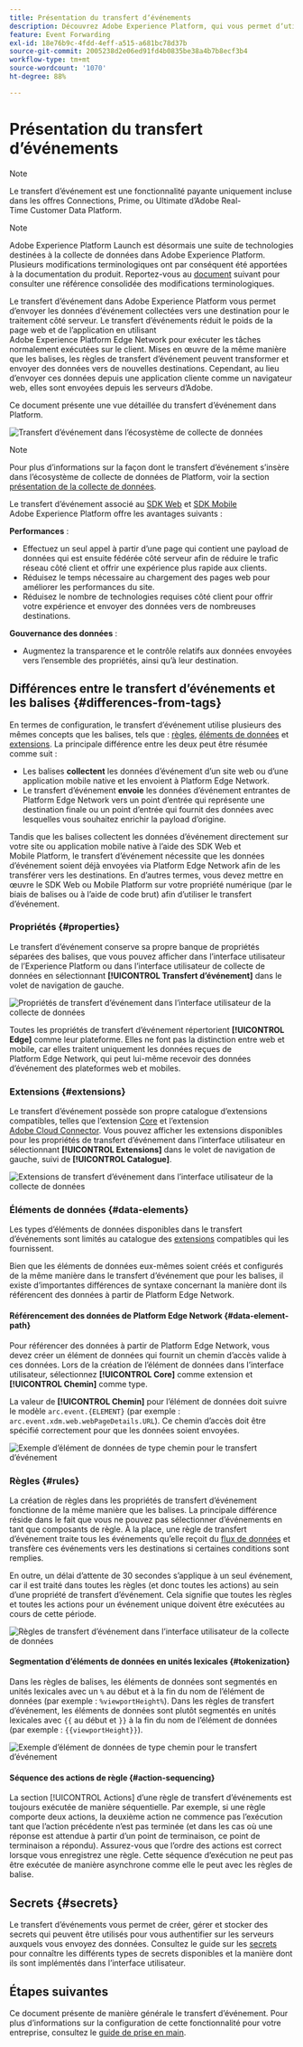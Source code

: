 ```yaml
---
title: Présentation du transfert dʼévénements
description: Découvrez Adobe Experience Platform, qui vous permet dʼutiliser Platform Edge Network afin dʼexécuter des tâches sans modifier votre implémentation de balises.
feature: Event Forwarding
exl-id: 18e76b9c-4fdd-4eff-a515-a681bc78d37b
source-git-commit: 2005238d2e06ed91fd4b0835be38a4b7b8ecf3b4
workflow-type: tm+mt
source-wordcount: '1070'
ht-degree: 88%

---
```


# Présentation du transfert dʼévénements

>[!NOTE]
>
>Le transfert d’événement est une fonctionnalité payante uniquement incluse dans les offres Connections, Prime, ou Ultimate d’Adobe Real-Time Customer Data Platform.

>[!NOTE]
>
>Adobe Experience Platform Launch est désormais une suite de technologies destinées à la collecte de données dans Adobe Experience Platform. Plusieurs modifications terminologiques ont par conséquent été apportées à la documentation du produit. Reportez-vous au [document](../../term-updates.md) suivant pour consulter une référence consolidée des modifications terminologiques.

Le transfert d’événement dans Adobe Experience Platform vous permet d’envoyer les données d’événement collectées vers une destination pour le traitement côté serveur. Le transfert dʼévénements réduit le poids de la page web et de lʼapplication en utilisant Adobe Experience Platform Edge Network pour exécuter les tâches normalement exécutées sur le client. Mises en œuvre de la même manière que les balises, les règles de transfert d’événement peuvent transformer et envoyer des données vers de nouvelles destinations. Cependant, au lieu d’envoyer ces données depuis une application cliente comme un navigateur web, elles sont envoyées depuis les serveurs d’Adobe.

Ce document présente une vue détaillée du transfert d’événement dans Platform.

![Transfert d’événement dans l’écosystème de collecte de données](../../../collection/images/home/event-forwarding.png)

>[!NOTE]
>
>Pour plus d’informations sur la façon dont le transfert d’événement s’insère dans l’écosystème de collecte de données de Platform, voir la section [présentation de la collecte de données](../../../collection/home.md).

Le transfert d’événement associé au [SDK Web](../../../edge/home.md) et [SDK Mobile](https://experienceleague.adobe.com/docs/platform-learn/data-collection/mobile-sdk/overview.html?lang=fr) Adobe Experience Platform offre les avantages suivants :

**Performances** :

* Effectuez un seul appel à partir d’une page qui contient une payload de données qui est ensuite fédérée côté serveur afin de réduire le trafic réseau côté client et offrir une expérience plus rapide aux clients.
* Réduisez le temps nécessaire au chargement des pages web pour améliorer les performances du site.
* Réduisez le nombre de technologies requises côté client pour offrir votre expérience et envoyer des données vers de nombreuses destinations.

**Gouvernance des données** :

* Augmentez la transparence et le contrôle relatifs aux données envoyées vers l’ensemble des propriétés, ainsi qu’à leur destination.

## Différences entre le transfert dʼévénements et les balises {#differences-from-tags}

En termes de configuration, le transfert d’événement utilise plusieurs des mêmes concepts que les balises, tels que : [règles](../managing-resources/rules.md), [éléments de données](../managing-resources/data-elements.md) et [extensions](../managing-resources/extensions/overview.md). La principale différence entre les deux peut être résumée comme suit :

* Les balises **collectent** les données d’événement d’un site web ou d’une application mobile native et les envoient à Platform Edge Network.
* Le transfert d’événement **envoie** les données d’événement entrantes de Platform Edge Network vers un point d’entrée qui représente une destination finale ou un point d’entrée qui fournit des données avec lesquelles vous souhaitez enrichir la payload d’origine.

Tandis que les balises collectent les données d’événement directement sur votre site ou application mobile native à l’aide des SDK Web et Mobile Platform, le transfert d’événement nécessite que les données d’événement soient déjà envoyées via Platform Edge Network afin de les transférer vers les destinations. En d’autres termes, vous devez mettre en œuvre le SDK Web ou Mobile Platform sur votre propriété numérique (par le biais de balises ou à l’aide de code brut) afin d’utiliser le transfert d’événement.

### Propriétés {#properties}

Le transfert d’événement conserve sa propre banque de propriétés séparées des balises, que vous pouvez afficher dans l’interface utilisateur de l’Experience Platform ou dans l’interface utilisateur de collecte de données en sélectionnant **[!UICONTROL Transfert d’événement]** dans le volet de navigation de gauche.

![Propriétés de transfert d’événement dans l’interface utilisateur de la collecte de données](../../images/ui/event-forwarding/overview/properties.png)

Toutes les propriétés de transfert d’événement répertorient **[!UICONTROL Edge]** comme leur plateforme. Elles ne font pas la distinction entre web et mobile, car elles traitent uniquement les données reçues de Platform Edge Network, qui peut lui-même recevoir des données d’événement des plateformes web et mobiles.

### Extensions {#extensions}

Le transfert d’événement possède son propre catalogue d’extensions compatibles, telles que l’extension [Core](../../extensions/server/core/overview.md) et l’extension [Adobe Cloud Connector](../../extensions/server/cloud-connector/overview.md). Vous pouvez afficher les extensions disponibles pour les propriétés de transfert d’événement dans l’interface utilisateur en sélectionnant **[!UICONTROL Extensions]** dans le volet de navigation de gauche, suivi de **[!UICONTROL Catalogue]**.

![Extensions de transfert d’événement dans l’interface utilisateur de la collecte de données](../../images/ui/event-forwarding/overview/extensions.png)

### Éléments de données {#data-elements}

Les types d’éléments de données disponibles dans le transfert d’événements sont limités au catalogue des [extensions](#extensions) compatibles qui les fournissent.

Bien que les éléments de données eux-mêmes soient créés et configurés de la même manière dans le transfert d’événement que pour les balises, il existe d’importantes différences de syntaxe concernant la manière dont ils référencent des données à partir de Platform Edge Network.

#### Référencement des données de Platform Edge Network {#data-element-path}

Pour référencer des données à partir de Platform Edge Network, vous devez créer un élément de données qui fournit un chemin d’accès valide à ces données. Lors de la création de l’élément de données dans l’interface utilisateur, sélectionnez **[!UICONTROL Core]** comme extension et **[!UICONTROL Chemin]** comme type.

La valeur de **[!UICONTROL Chemin]** pour l’élément de données doit suivre le modèle `arc.event.{ELEMENT}` (par exemple : `arc.event.xdm.web.webPageDetails.URL`). Ce chemin d’accès doit être spécifié correctement pour que les données soient envoyées.

![Exemple d’élément de données de type chemin pour le transfert d’événement](../../images/ui/event-forwarding/overview/data-reference.png)

### Règles {#rules}

La création de règles dans les propriétés de transfert d’événement fonctionne de la même manière que les balises. La principale différence réside dans le fait que vous ne pouvez pas sélectionner d’événements en tant que composants de règle. À la place, une règle de transfert d’événement traite tous les événements qu’elle reçoit du [flux de données](../../../datastreams/overview.md) et transfère ces événements vers les destinations si certaines conditions sont remplies.

En outre, un délai d’attente de 30 secondes s’applique à un seul événement, car il est traité dans toutes les règles (et donc toutes les actions) au sein d’une propriété de transfert d’événement. Cela signifie que toutes les règles et toutes les actions pour un événement unique doivent être exécutées au cours de cette période.

![Règles de transfert d’événement dans l’interface utilisateur de la collecte de données](../../images/ui/event-forwarding/overview/rules.png)

#### Segmentation d’éléments de données en unités lexicales {#tokenization}

Dans les règles de balises, les éléments de données sont segmentés en unités lexicales avec un `%` au début et à la fin du nom de l’élément de données (par exemple : `%viewportHeight%`). Dans les règles de transfert d’événement, les éléments de données sont plutôt segmentés en unités lexicales avec `{{` au début et `}}` à la fin du nom de l’élément de données (par exemple : `{{viewportHeight}}`).

![Exemple d’élément de données de type chemin pour le transfert d’événement](../../images/ui/event-forwarding/overview/tokenization.png)

#### Séquence des actions de règle {#action-sequencing}

La section [!UICONTROL Actions] d’une règle de transfert d’événements est toujours exécutée de manière séquentielle. Par exemple, si une règle comporte deux actions, la deuxième action ne commence pas l’exécution tant que l’action précédente n’est pas terminée (et dans les cas où une réponse est attendue à partir d’un point de terminaison, ce point de terminaison a répondu). Assurez-vous que l’ordre des actions est correct lorsque vous enregistrez une règle. Cette séquence d’exécution ne peut pas être exécutée de manière asynchrone comme elle le peut avec les règles de balise.

## Secrets {#secrets}

Le transfert d’événements vous permet de créer, gérer et stocker des secrets qui peuvent être utilisés pour vous authentifier sur les serveurs auxquels vous envoyez des données. Consultez le guide sur les [secrets](./secrets.md) pour connaître les différents types de secrets disponibles et la manière dont ils sont implémentés dans l’interface utilisateur.

## Étapes suivantes

Ce document présente de manière générale le transfert d’événement. Pour plus d’informations sur la configuration de cette fonctionnalité pour votre entreprise, consultez le [guide de prise en main](./getting-started.md).
